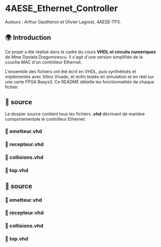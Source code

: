 # 4AESE_Ethernet_Controller

Auteurs : Arthur Gautheron et Olivier Lagrost, 4AESE-TP3.

## 🌍 Introduction
Ce projet a été réalisé dans le cadre du cours **VHDL et circuits numériques** de Mme Daniela Dragomirescu. Il s'agit d'une version simplifiée de la couche MAC d'un contrôleur Ethernet. 

L'ensemble des fichiers ont été écrit en VHDL, puis synthétisés et implémentés avec Xilinx Vivado, et enfin testés en simulation et en réel sur une carte FPGA Basys3. Ce README détaille les fonctionnalités de chaque fichier.


## 📁 source
Le dossier source contient tous les fichiers **.vhd** décrivant de manière comportementale le contrôleur Ethernet.

### 📄 emetteur.vhd


### 📄 recepteur.vhd


### 📄 collisions.vhd


### 📄 top.vhd


## 📁 source

### 📄 emetteur.vhd


### 📄 recepteur.vhd


### 📄 collisions.vhd


### 📄 top.vhd
